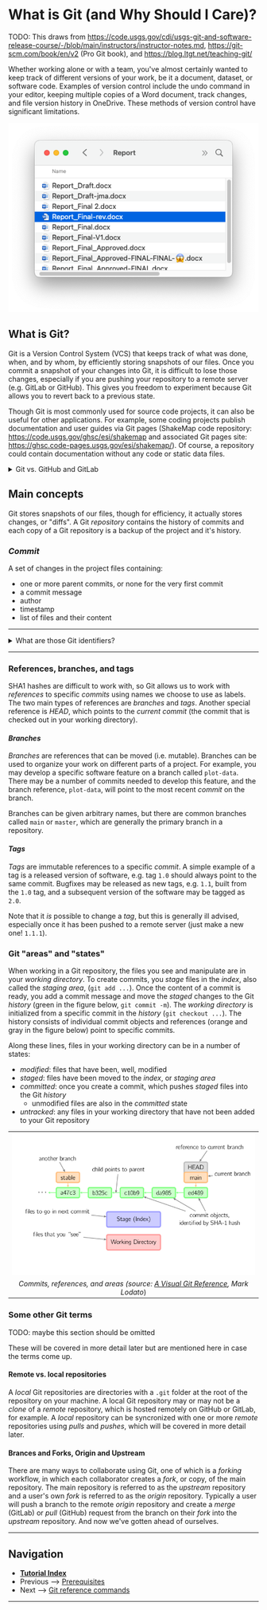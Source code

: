 # What is Git (and Why Should I Care)?

TODO: This draws from https://code.usgs.gov/cdi/usgs-git-and-software-release-course/-/blob/main/instructors/instructor-notes.md, https://git-scm.com/book/en/v2 (Pro Git book), and https://blog.ltgt.net/teaching-git/

<!---
Material drawn from:
- https://code.usgs.gov/cdi/usgs-git-and-software-release-course/-/blob/main/instructors/instructor-notes.md
- https://code.usgs.gov/cdi/usgs-git-and-software-release-course/-/blob/main/learners/setup.md
---->

Whether working alone or with a team, you've almost certainly wanted to keep track of different
versions of your work, be it a document, dataset, or software code. Examples of version control
include the undo command in your editor, keeping multiple copies of a Word document, track changes,
and file version history in OneDrive. These methods of version control have significant limitations.

![Multiple drafts mess](../img/reports.png)

## What is Git?

Git is a Version Control System (VCS) that keeps track of what was done, when, and by whom, by
efficiently storing snapshots of our files. Once you commit a snapshot of your changes into Git, it
is difficult to lose those changes, especially if you are pushing your repository to a remote
server (e.g. GitLab or GitHub). This gives you freedom to experiment because Git allows you to
revert back to a previous state.

Though Git is most commonly used for source code projects, it can also be useful for other
applications. For example, some coding projects publish documentation and user guides via Git pages
(ShakeMap code repository: <https://code.usgs.gov/ghsc/esi/shakemap> and associated Git pages site:
<https://ghsc.code-pages.usgs.gov/esi/shakemap/>). Of course, a repository could contain
documentation without any code or static data files.

<details>

<summary>Git vs. GitHub and GitLab</summary>

### Git vs. GitHub and GitLab

- Git: open source software version control system
- GitLab and GitHub: platforms that host Git repositories for web-based collaboration and provide
  additional tools

</details>

## Main concepts

Git stores snapshots of our files, though for efficiency, it actually stores changes, or "diffs".
A Git *repository* contains the history of commits and each copy of a Git repository is a backup of
the project and it's history.

### *Commit*

A set of changes in the project files containing:

- one or more parent commits, or none for the very first commit
- a commit message
- author
- timestamp
- list of files and their content

---

<details>

<summary>What are those Git identifiers?</summary>

### Git SHA1 Hashes

Each object (file, commit, etc.) is identified by the SHA1 hash of the objects contents. Git allows
us to work with a unique prefix of the full SHA1 hash, or the first six or eight characters of the
40-digit hexadecimal number.

Note that Git will eventually use the stronger SHA-256 hash function.

</details>

---

### References, branches, and tags

SHA1 hashes are difficult to work with, so Git allows us to work with *references* to specific
*commits* using names we choose to use as labels. The two main types of references are *branches* and *tags*.
Another special reference is *HEAD*, which points to the *current commit* (the commit that is
checked out in your working directory).

#### *Branches*

*Branches* are references that can be moved (i.e. mutable). Branches can be used to organize your
work on different parts of a project. For example, you may develop a specific software feature on
a branch called `plot-data`. There may be a number of commits needed to develop this feature, and
the branch reference, `plot-data`, will point to the most recent *commit* on the branch.

Branches can be given arbitrary names, but there are common branches called `main` or `master`,
which are generally the primary branch in a repository.

#### *Tags*

*Tags* are immutable references to a specific *commit*. A simple example of a tag is a released
version of software, e.g. tag `1.0` should always point to the same commit. Bugfixes may be
released as new tags, e.g. `1.1`, built from the `1.0` tag, and a subsequent version of the
software may be tagged as `2.0`.

Note that it *is* possible to change a *tag*, but this is generally ill advised, especially once it
has been pushed to a remote server (just make a new one! `1.1.1`).

### Git "areas" and "states"

When working in a Git repository, the files you see and manipulate are in your *working directory*.
To create commits, you *stage* files in the *index*, also called the *staging area*,
(`git add ...`). Once the content of a commit is ready, you add a commit message and move the
*staged* changes to the Git *history* (green in the figure below, `git commit -m`). The *working
directory* is initialized from a specific commit in the *history* (`git checkout ...`). The history
consists of individual commit objects and references (orange and gray in the figure below) point to
specific commits.

Along these lines, files in your working directory can be in a number of states:

- *modified*: files that have been, well, modified
- *staged*: files have been moved to the *index*, or *staging area*
- *committed*: once you create a commit, which pushes *staged* files into the Git *history*
  - unmodified files are also in the *committed* state
- *untracked*: any files in your working directory that have not been added to your Git repository

|     |
|:---:|
|<img src="../img/visual_git-conventions.png" alt="Git Conventions" style="background-color:white;" longdesc="https://marklodato.github.io/visual-git-guide/conventions.svg.png" />|
|*Commits, references, and areas (source: [A Visual Git Reference](https://marklodato.github.io/visual-git-guide/index-en.html#conventions), Mark Lodato*)|

### Some other Git terms

TODO: maybe this section should be omitted

These will be covered in more detail later but are mentioned here in case the terms come up.

#### Remote vs. local repositories

A *local* Git repositories are directories with a `.git` folder at the root of the repository on
your machine. A local Git repository may or may not be a *clone* of a *remote* repository, which
is hosted remotely on GitHub or GitLab, for example. A *local* repository can be syncronized with
one or more *remote* repositories using *pulls* and *pushes*, which will be covered in more detail
later.

#### Brances and Forks, Origin and Upstream

There are many ways to collaborate using Git, one of which is a *forking* workflow, in which each
collaborator creates a *fork*, or copy, of the main repository. The main repository is referred to
as the *upstream* repository and a user's own *fork* is referred to as the *origin* repository.
Typically a user will push a branch to the remote *origin* repository and create a *merge* (GitLab)
or *pull* (GitHub) request from the branch on their *fork* into the *upstream* repository. And now
we've gotten ahead of ourselves.

---

## Navigation

- [**Tutorial Index**](../README.md#tutorial-outline)
- Previous --> [Prerequisites](../README#pre-tutorial-instructions)
- Next --> [Git reference commands](./pages/git-help-and-config.md)

---
